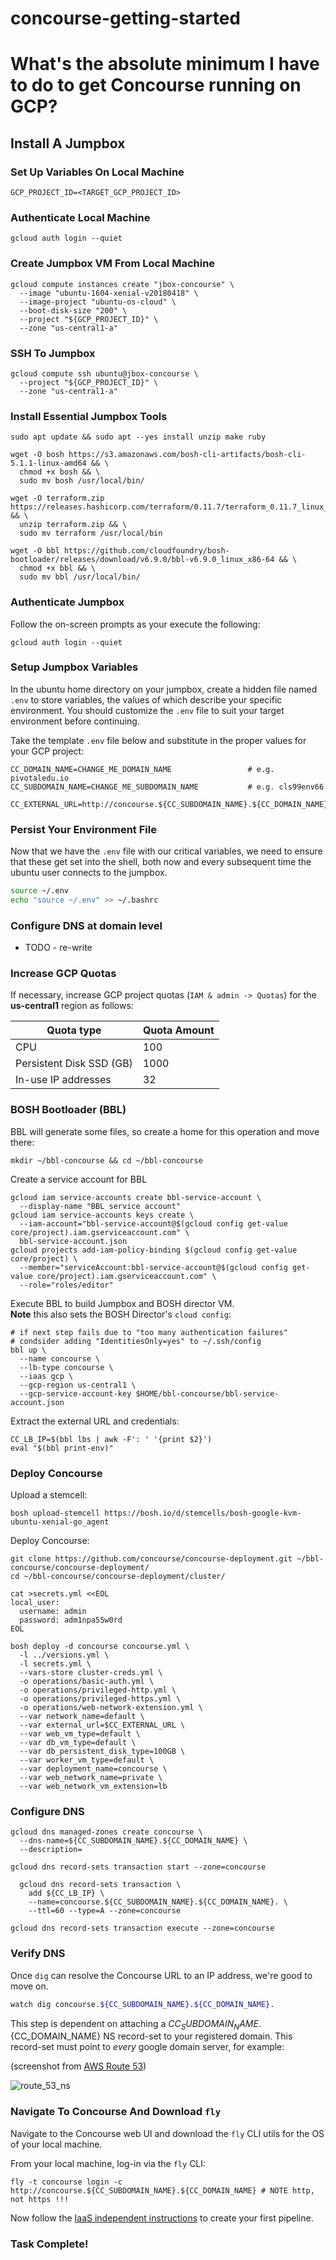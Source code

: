 # concourse-getting-started

# What's the absolute minimum I have to do to get Concourse running on GCP?

## Install A Jumpbox

### Set Up Variables On Local Machine

```
GCP_PROJECT_ID=<TARGET_GCP_PROJECT_ID>
```

### Authenticate Local Machine

```
gcloud auth login --quiet
```

### Create Jumpbox VM From Local Machine

```
gcloud compute instances create "jbox-concourse" \
  --image "ubuntu-1604-xenial-v20180418" \
  --image-project "ubuntu-os-cloud" \
  --boot-disk-size "200" \
  --project "${GCP_PROJECT_ID}" \
  --zone "us-central1-a"
```

### SSH To Jumpbox

```
gcloud compute ssh ubuntu@jbox-concourse \
  --project "${GCP_PROJECT_ID}" \
  --zone "us-central1-a"
```

### Install Essential Jumpbox Tools

```
sudo apt update && sudo apt --yes install unzip make ruby

wget -O bosh https://s3.amazonaws.com/bosh-cli-artifacts/bosh-cli-5.1.1-linux-amd64 && \
  chmod +x bosh && \
  sudo mv bosh /usr/local/bin/

wget -O terraform.zip https://releases.hashicorp.com/terraform/0.11.7/terraform_0.11.7_linux_amd64.zip && \
  unzip terraform.zip && \
  sudo mv terraform /usr/local/bin

wget -O bbl https://github.com/cloudfoundry/bosh-bootloader/releases/download/v6.9.0/bbl-v6.9.0_linux_x86-64 && \
  chmod +x bbl && \
  sudo mv bbl /usr/local/bin/
```

### Authenticate Jumpbox

Follow the on-screen prompts as your execute the following:

```
gcloud auth login --quiet
```

### Setup Jumpbox Variables

In the ubuntu home directory on your jumpbox, create a hidden file named `.env` to store variables, the values of which describe your specific environment. You should customize the `.env` file to suit your target environment before continuing.

Take the template `.env` file below and substitute in the proper values for your GCP project:

```
CC_DOMAIN_NAME=CHANGE_ME_DOMAIN_NAME                 # e.g. pivotaledu.io
CC_SUBDOMAIN_NAME=CHANGE_ME_SUBDOMAIN_NAME           # e.g. cls99env66

CC_EXTERNAL_URL=http://concourse.${CC_SUBDOMAIN_NAME}.${CC_DOMAIN_NAME}
```

### Persist Your Environment File

Now that we have the `.env` file with our critical variables, we need to ensure that these get set into the shell, both now and every subsequent time the ubuntu user connects to the jumpbox.

```bash
source ~/.env
echo "source ~/.env" >> ~/.bashrc
```

### Configure DNS at domain level

- TODO - re-write

### Increase GCP Quotas

If necessary, increase GCP project quotas (`IAM & admin -> Quotas`) for the __us-central1__ region as follows:

Quota type               | Quota Amount
------------------------ | ------------
CPU                      | 100
Persistent Disk SSD (GB) | 1000
In-use IP addresses      | 32

### BOSH Bootloader (BBL)

BBL will generate some files, so create a home for this operation and move there:
```
mkdir ~/bbl-concourse && cd ~/bbl-concourse
```

Create a service account for BBL
```
gcloud iam service-accounts create bbl-service-account \
  --display-name "BBL service account"
gcloud iam service-accounts keys create \
  --iam-account="bbl-service-account@$(gcloud config get-value core/project).iam.gserviceaccount.com" \
  bbl-service-account.json
gcloud projects add-iam-policy-binding $(gcloud config get-value core/project) \
  --member="serviceAccount:bbl-service-account@$(gcloud config get-value core/project).iam.gserviceaccount.com" \
  --role="roles/editor"
```

Execute BBL to build Jumpbox and BOSH director VM.  
**Note** this also sets the BOSH Director's `cloud config`:
```
# if next step fails due to "too many authentication failures" 
# condsider adding "IdentitiesOnly=yes" to ~/.ssh/config
bbl up \
  --name concourse \
  --lb-type concourse \
  --iaas gcp \
  --gcp-region us-central1 \
  --gcp-service-account-key $HOME/bbl-concourse/bbl-service-account.json
```

Extract the external URL and credentials:
```
CC_LB_IP=$(bbl lbs | awk -F': ' '{print $2}')
eval "$(bbl print-env)"
```

### Deploy Concourse

Upload a stemcell:
```
bosh upload-stemcell https://bosh.io/d/stemcells/bosh-google-kvm-ubuntu-xenial-go_agent
```

Deploy Concourse:
```
git clone https://github.com/concourse/concourse-deployment.git ~/bbl-concourse/concourse-deployment/
cd ~/bbl-concourse/concourse-deployment/cluster/

cat >secrets.yml <<EOL
local_user:
  username: admin
  password: adm1npa55w0rd
EOL

bosh deploy -d concourse concourse.yml \
  -l ../versions.yml \
  -l secrets.yml \
  --vars-store cluster-creds.yml \
  -o operations/basic-auth.yml \
  -o operations/privileged-http.yml \
  -o operations/privileged-https.yml \
  -o operations/web-network-extension.yml \
  --var network_name=default \
  --var external_url=$CC_EXTERNAL_URL \
  --var web_vm_type=default \
  --var db_vm_type=default \
  --var db_persistent_disk_type=100GB \
  --var worker_vm_type=default \
  --var deployment_name=concourse \
  --var web_network_name=private \
  --var web_network_vm_extension=lb
```

### Configure DNS

```
gcloud dns managed-zones create concourse \
  --dns-name=${CC_SUBDOMAIN_NAME}.${CC_DOMAIN_NAME} \
  --description=

gcloud dns record-sets transaction start --zone=concourse

  gcloud dns record-sets transaction \
    add ${CC_LB_IP} \
    --name=concourse.${CC_SUBDOMAIN_NAME}.${CC_DOMAIN_NAME}. \
    --ttl=60 --type=A --zone=concourse

gcloud dns record-sets transaction execute --zone=concourse
```

### Verify DNS

Once `dig` can resolve the Concourse URL to an IP address, we're good to move on.

```bash
watch dig concourse.${CC_SUBDOMAIN_NAME}.${CC_DOMAIN_NAME}.
```

This step is dependent on attaching a ${CC_SUBDOMAIN_NAME}.${CC_DOMAIN_NAME} NS record-set to your registered domain.  This record-set must point to _every_ google domain server, for example:

(screenshot from [AWS Route 53](https://aws.amazon.com/route53))

![route_53_ns](route_53_ns.png)

### Navigate To Concourse And Download `fly`

Navigate to the Concourse web UI and download the `fly` CLI utils for the OS of your local machine.

From your local machine, log-in via the `fly` CLI:
```
fly -t concourse login -c http://concourse.${CC_SUBDOMAIN_NAME}.${CC_DOMAIN_NAME} # NOTE http, not https !!!
```

Now follow the [IaaS independent instructions](../shared/README.md) to create your first pipeline.

### Task Complete!
